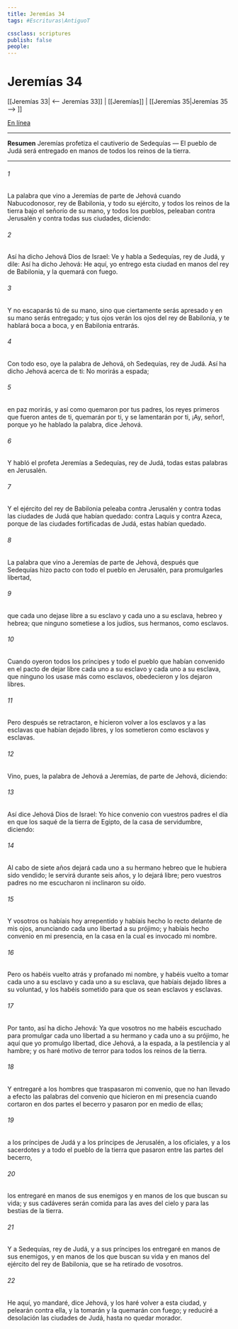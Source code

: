 ```yaml
---
title: Jeremías 34
tags: #Escrituras\AntiguoT

cssclass: scriptures
publish: false
people:
---
```


# Jeremías 34
[[Jeremías 33| <-- Jeremías 33]] | [[Jeremías]] | [[Jeremías 35|Jeremías 35 --> ]]

[En línea](https://churchofjesuschrist.org/study/scriptures/ot/jer/34?lang=spa)

---
__Resumen__
Jeremías profetiza el cautiverio de Sedequías — El pueblo de Judá será entregado en manos de todos los reinos de la tierra.

---
###### 1 
La palabra que vino a Jeremías de parte de Jehová cuando Nabucodonosor, rey de Babilonia, y todo su ejército, y todos los reinos de la tierra bajo el señorío de su mano, y todos los pueblos, peleaban contra Jerusalén y contra todas sus ciudades, diciendo:

###### 2 
Así ha dicho Jehová Dios de Israel: Ve y habla a Sedequías, rey de Judá, y dile: Así ha dicho Jehová: He aquí, yo entrego esta ciudad en manos del rey de Babilonia, y la quemará con fuego.

###### 3 
Y no escaparás tú de su mano, sino que ciertamente serás apresado y en su mano serás entregado; y tus ojos verán los ojos del rey de Babilonia, y te hablará boca a boca, y en Babilonia entrarás.

###### 4 
Con todo eso, oye la palabra de Jehová, oh Sedequías, rey de Judá. Así ha dicho Jehová acerca de ti: No morirás a espada;

###### 5 
en paz morirás, y así como quemaron  por tus padres, los reyes primeros que fueron antes de ti,  quemarán por ti, y se lamentarán por ti,  ¡Ay, señor!, porque yo he hablado la palabra, dice Jehová.

###### 6 
Y habló el profeta Jeremías a Sedequías, rey de Judá, todas estas palabras en Jerusalén.

###### 7 
Y el ejército del rey de Babilonia peleaba contra Jerusalén y contra todas las ciudades de Judá que habían quedado: contra Laquis y contra Azeca, porque de las ciudades fortificadas de Judá,  estas habían quedado.

###### 8 
La palabra que vino a Jeremías de parte de Jehová, después que Sedequías hizo pacto con todo el pueblo en Jerusalén, para promulgarles libertad,

###### 9 
que cada uno dejase libre a su esclavo y cada uno a su esclava, hebreo y hebrea; que ninguno sometiese a los judíos, sus hermanos, como esclavos.

###### 10 
Cuando oyeron todos los príncipes y todo el pueblo que habían convenido en el pacto de dejar libre cada uno a su esclavo y cada uno a su esclava, que ninguno los usase más como esclavos, obedecieron y los dejaron libres.

###### 11 
Pero después se retractaron, e hicieron volver a los esclavos y a las esclavas que habían dejado libres, y los sometieron como esclavos y esclavas.

###### 12 
Vino, pues, la palabra de Jehová a Jeremías, de parte de Jehová, diciendo:

###### 13 
Así dice Jehová Dios de Israel: Yo hice convenio con vuestros padres el día en que los saqué de la tierra de Egipto, de la casa de servidumbre, diciendo:

###### 14 
Al cabo de siete años dejará cada uno a su hermano hebreo que le hubiera sido vendido; le servirá durante seis años, y lo dejará libre; pero vuestros padres no me escucharon ni inclinaron su oído.

###### 15 
Y vosotros os habíais hoy arrepentido y habíais hecho lo recto delante de mis ojos, anunciando cada uno libertad a su prójimo; y habíais hecho convenio en mi presencia, en la casa en la cual es invocado mi nombre.

###### 16 
Pero os habéis vuelto atrás y profanado mi nombre, y habéis vuelto a tomar cada uno a su esclavo y cada uno a su esclava, que habíais dejado libres a su voluntad, y los habéis sometido para que os sean esclavos y esclavas.

###### 17 
Por tanto, así ha dicho Jehová: Ya que vosotros no me habéis escuchado para promulgar cada uno libertad a su hermano y cada uno a su prójimo, he aquí que yo promulgo libertad, dice Jehová,  a la espada, a la pestilencia y al hambre; y os haré motivo de terror para todos los reinos de la tierra.

###### 18 
Y entregaré a los hombres que traspasaron mi convenio, que no han llevado a efecto las palabras del convenio que hicieron en mi presencia cuando cortaron en dos partes el becerro y pasaron por en medio de ellas;

###### 19 
a los príncipes de Judá y a los príncipes de Jerusalén, a los oficiales, y a los sacerdotes y a todo el pueblo de la tierra que pasaron entre las partes del becerro,

###### 20 
los entregaré en manos de sus enemigos y en manos de los que buscan su vida; y sus cadáveres serán comida para las aves del cielo y para las bestias de la tierra.

###### 21 
Y a Sedequías, rey de Judá, y a sus príncipes los entregaré en manos de sus enemigos, y en manos de los que buscan su vida y en manos del ejército del rey de Babilonia, que se ha retirado de vosotros.

###### 22 
He aquí, yo mandaré, dice Jehová, y los haré volver a esta ciudad, y pelearán contra ella, y la tomarán y la quemarán con fuego; y reduciré a desolación las ciudades de Judá, hasta no quedar morador.

